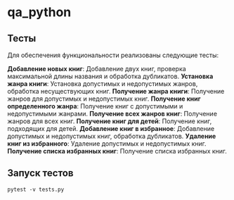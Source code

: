 # qa_python

## Тесты

Для обеспечения функциональности реализованы следующие тесты:

**Добавление новых книг**: Добавление двух книг, проверка максимальной длины названия и обработка дубликатов.
**Установка жанра книги**: Установка допустимых и недопустимых жанров, обработка несуществующих книг.
**Получение жанра книги**: Получение жанров для допустимых и недопустимых книг.
**Получение книг определенного жанра**: Получение книг с допустимыми и недопустимыми жанрами.
**Получение всех жанров книг**: Получение жанров для всех книг.
**Получение книг для детей**: Получение книг, подходящих для детей.
**Добавление книг в избранное**: Добавление допустимых и недопустимых книг, обработка дубликатов.
**Удаление книг из избранного**: Удаление допустимых и недопустимых книг.
**Получение списка избранных книг**: Получение списка избранных книг.

## Запуск тестов

`pytest -v tests.py`
